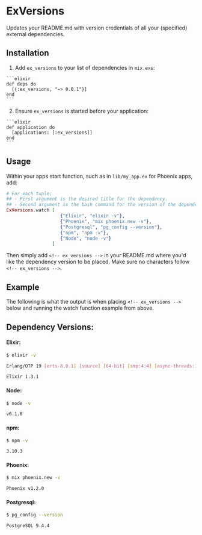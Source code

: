 # ExVersions
Updates your README.md with version credentials of all your (specified) external dependencies.

## Installation
  1. Add `ex_versions` to your list of dependencies in `mix.exs`:

    ```elixir
    def deps do
      [{:ex_versions, "~> 0.0.1"}]
    end
    ```

  2. Ensure `ex_versions` is started before your application:

    ```elixir
    def application do
      [applications: [:ex_versions]]
    end
    ```
## Usage
Within your apps start function, such as in ```lib/my_app.ex``` for Phoenix apps, add:
```elixir
# For each tuple:
## - First argument is the desired title for the dependency.
## - Second argument is the bash command for the version of the dependency.
ExVersions.watch [
                    {"Elixir", "elixir -v"},
                    {"Phoenix", "mix phoenix.new -v"},
                    {"Postgresql", "pg_config --version"},
                    {"npm", "npm -v"},
                    {"Node", "node -v"}
                 ]
```

Then simply add ```<!-- ex_versions -->``` in your README.md where you'd like the dependency version to be placed. Make sure no characters follow ```<!-- ex_versions -->```.

## Example
The following is what the output is when placing ```<!-- ex_versions -->``` below and running the watch function example from above.

<!-- ex_versions -->
## Dependency Versions:
#### Elixir:
```bash
$ elixir -v

Erlang/OTP 19 [erts-8.0.1] [source] [64-bit] [smp:4:4] [async-threads:10] [hipe] [kernel-poll:false] [dtrace]

Elixir 1.3.1
```
#### Node:
```bash
$ node -v

v6.1.0
```
#### npm:
```bash
$ npm -v

3.10.3
```
#### Phoenix:
```bash
$ mix phoenix.new -v

Phoenix v1.2.0
```
#### Postgresql:
```bash
$ pg_config --version

PostgreSQL 9.4.4
```
<!-- ex_versions -->
